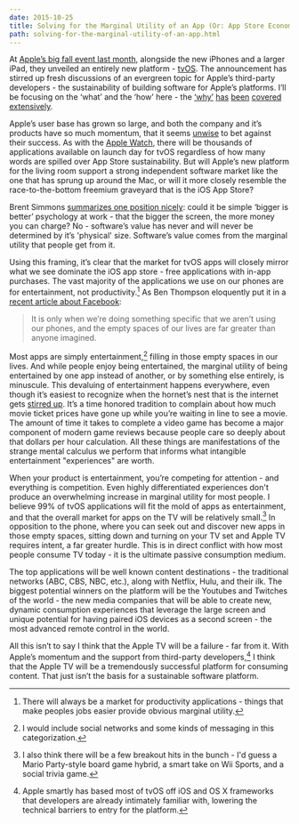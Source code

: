 ```yaml
---
date: 2015-10-25
title: Solving for the Marginal Utility of an App (Or: App Store Economics, Again?)
path: solving-for-the-marginal-utility-of-an-app.html
---
```

At [Apple’s big fall event last month](http://www.apple.com/apple-events/september-2015/), alongside the new iPhones and a larger iPad, they unveiled an entirely new platform - [tvOS](https://developer.apple.com/tvos/). The announcement has stirred up fresh discussions of an evergreen topic for Apple’s third-party developers - the sustainability of building software for Apple’s platforms. I’ll be focusing on the ‘what’ and the ‘how’ here - the [‘why’](https://stratechery.com/2015/from-products-to-platforms/) [has](http://stratechery.com/2013/papering-over-app-store-problems/) [been](http://stratechery.com/2013/casual-gaming-is-a-sustainable-business-but-not-a-platform-differentiator/) [covered](http://stratechery.com/2013/why-doesnt-apple-enable-sustainable-businesses-on-the-app-store/) [extensively](http://www.marco.org/2014/07/28/app-rot).

Apple’s user base has grown so large, and both the company and it’s products have so much momentum, that it seems [unwise](https://www.google.com/#q=site:daringfireball.net+claim+chowder&safe=off&start=0) to bet against their success. As with the [Apple Watch](http://blogs.wsj.com/digits/2015/04/23/as-first-watches-ship-apple-opens-app-store-for-new-device/), there will be thousands of applications available on launch day for tvOS regardless of how many words are spilled over App Store sustainability. But will Apple’s new platform for the living room support a strong independent software market like the one that has sprung up around the Mac, or will it more closely resemble the race-to-the-bottom freemium graveyard that is the iOS App Store?

Brent Simmons [summarizes one position nicely](http://inessential.com/2015/09/22/screen_size_and_money): could it be simple ‘bigger is better’ psychology at work - that the bigger the screen, the more money you can charge? No - software’s value has never and will never be determined by it’s 'physical' size. Software’s value comes from the marginal utility that people get from it.
 
Using this framing, it’s clear that the market for tvOS apps will closely mirror what we see dominate the iOS app store - free applications with in-app purchases. The vast majority of the applications we use on our phones are for entertainment, not productivity.[^1] As Ben Thompson eloquently put it in a [recent article about Facebook](https://stratechery.com/2015/the-facebook-epoch/):
> It is only when we’re doing something specific that we aren’t using our phones, and the empty spaces of our lives are far greater than anyone imagined.

Most apps are simply entertainment,[^2] filling in those empty spaces in our lives. And while people enjoy being entertained, the marginal utility of being entertained by one app instead of another, or by something else entirely, is minuscule. This devaluing of entertainment happens everywhere, even though it’s easiest to recognize when the hornet’s nest that is the internet gets [stirred up](http://blog.monumentvalleygame.com/blog/2014/12/4/forgotten-shores-and-the-storm-in-a-teacup). It’s a time honored tradition to complain about how much movie ticket prices have gone up while you’re waiting in line to see a movie. The amount of time it takes to complete a video game has become a major component of modern game reviews because people care so deeply about that dollars per hour calculation. All these things are manifestations of the strange mental calculus we perform that informs what intangible entertainment "experiences" are worth.

When your product is entertainment, you’re competing for attention - and everything is competition. Even highly differentiated experiences don't produce an overwhelming increase in marginal utility for most people. I believe 99% of tvOS applications will fit the mold of apps as entertainment, and that the overall market for apps on the TV will be relatively small.[^3] In opposition to the phone, where you can seek out and discover new apps in those empty spaces, sitting down and turning on your TV set and Apple TV requires intent, a far greater hurdle. This is in direct conflict with how most people consume TV today - it is the ultimate passive consumption medium. 

The top applications will be well known content destinations - the traditional networks (ABC, CBS, NBC, etc.), along with Netflix, Hulu, and their ilk. The biggest potential winners on the platform will be the Youtubes and Twitches of the world - the new media companies that will be able to create new, dynamic consumption experiences that leverage the large screen and unique potential for having paired iOS devices as a second screen - the most advanced remote control in the world.

All this isn’t to say I think that the Apple TV will be a failure - far from it. With Apple’s momentum and the support from third-party developers,[^4] I think that the Apple TV will be a tremendously successful platform for consuming content. That just isn’t the basis for a sustainable software platform.

[^1]: There will always be a market for productivity applications - things that make peoples jobs easier provide obvious marginal utility.
[^2]: I would include social networks and some kinds of messaging in this categorization.
[^3]: I also think there will be a few breakout hits in the bunch - I'd guess a Mario Party-style board game hybrid, a smart take on Wii Sports, and a social trivia game.
[^4]: Apple smartly has based most of tvOS off iOS and OS X frameworks that developers are already intimately familiar with, lowering the technical barriers to entry for the platform.
